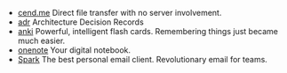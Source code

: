 - [cend.me](http://cend.me/) Direct file transfer with no server involvement.
- [adr](https://github.com/phodal/adr) Architecture Decision Records
- [anki](https://apps.ankiweb.net/) Powerful, intelligent flash cards. Remembering things just became much easier.
- [onenote](https://products.office.com/en-us/onenote/digital-note-taking-app) Your digital notebook.
- [Spark](https://sparkmailapp.com/) The best personal email client. Revolutionary email for teams.
